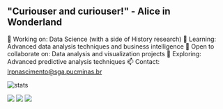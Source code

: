 ## "Curiouser and curiouser!" - Alice in Wonderland

🔭 Working on: Data Science (with a side of History research)
🌱 Learning: Advanced data analysis techniques and business intelligence
👯 Open to collaborate on: Data analysis and visualization projects
🤔 Exploring: Advanced predictive analysis techniques
📫 Contact: lrpnascimento@sga.pucminas.br



![stats](https://github-readme-stats.vercel.app/api?username=paraenseembh&show_icons=true&theme=tokyonight&hide_title=True)



<img src="https://img.shields.io/badge/Focus-Data%20Science-blue" />
<img src="https://img.shields.io/badge/Skills-Analytics-green" />
<img src="https://img.shields.io/badge/Languages-4-red" />

